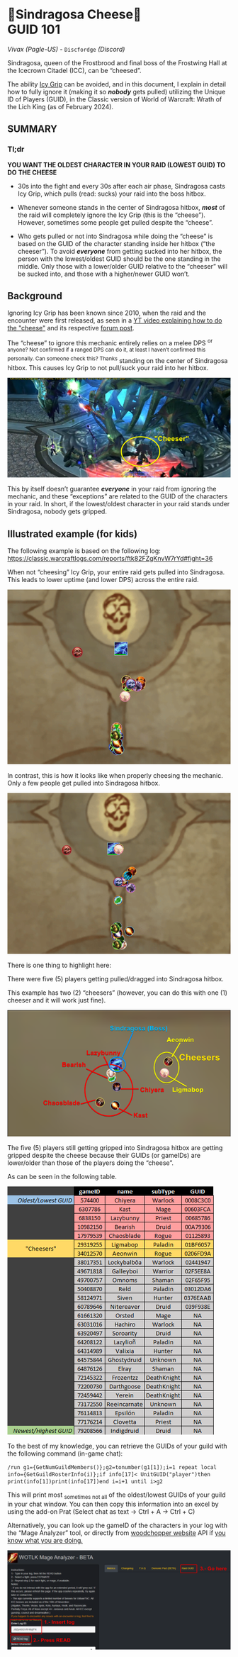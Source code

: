 # 🧀Sindragosa Cheese🧀<br/>GUID 101<br/>

_Vivax (Pagle-US) -_ `Discfordge` _(Discord)_



Sindragosa, queen of the Frostbrood and final boss of the Frostwing Hall at the Icecrown Citadel (ICC), can be “cheesed”. 

The ability [Icy Grip](https://www.wowhead.com/wotlk/spell=70117/icy-grip) can be avoided, and in this document, I explain in detail how to fully ignore it (making it so _**nobody**_ gets pulled) utilizing the Unique ID of Players (GUID), in the Classic version of World of Warcraft: Wrath of the Lich King (as of February 2024).

## **SUMMARY**
### **Tl;dr**

**YOU WANT THE OLDEST CHARACTER IN YOUR RAID (LOWEST GUID) TO DO THE CHEESE**

-	30s into the fight and every 30s after each air phase, Sindragosa casts Icy Grip, which pulls (read: sucks) your raid into the boss hitbox. 

-	Whenever someone stands in the center of Sindragosa hitbox, _**most**_ of the raid will completely ignore the Icy Grip (this is the “cheese”). However, sometimes some people get pulled despite the “cheese”.

-	Who gets pulled or not into Sindragosa while doing the “cheese” is based on the GUID of the character standing inside her hitbox (“the cheeser”). To avoid _**everyone**_ from getting sucked into her hitbox, the person with the lowest/oldest GUID should be the one standing in the middle. Only those with a lower/older GUID relative to the “cheeser” will be sucked into, and those with a higher/newer GUID won’t.


## **Background**

Ignoring Icy Grip has been known since 2010, when the raid and the encounter were first released, as seen in a [YT video explaining how to do the "cheese"](https://www.youtube.com/watch?v=CqIjp4BNY8c&t=37s) and its respective [forum post](https://www.ownedcore.com/forums/world-of-warcraft/world-of-warcraft-exploits/297916-how-avoid-icy-grip-before-blistering-cold-sindragosa.html).

The “cheese” to ignore this mechanic entirely relies on a melee DPS <sup>or anyone? Not confirmed if a ranged DPS can do it, at least I haven’t confirmed this personally. Can someone check this? Thanks</sup> standing on the center of Sindragosa hitbox. This causes Icy Grip to not pull/suck your raid into her hitbox. 

<img src="_img/cheese_visual.png" /> <br />

This by itself doesn’t guarantee _**everyone**_ in your raid from ignoring the mechanic, and these “exceptions” are related to the GUID of the characters in your raid.
In short, if the lowest/oldest character in your raid stands under Sindragosa, nobody gets gripped.

## **Illustrated example (for kids)**

The following example is based on the following log:
https://classic.warcraftlogs.com/reports/ftk82FZgKnvW7rYd#fight=36

When not “cheesing” Icy Grip, your entire raid gets pulled into Sindragosa. 
This leads to lower uptime (and lower DPS) across the entire raid.

![No Cheese](https://raw.githubusercontent.com/ForgeGit/Sindragosa_GUID/main/_img/nocheese_example.gif?token=GHSAT0AAAAAACKWZB6ONUVLR4BFQWTBQLQGZOXLJNA)

In contrast, this is how it looks like when properly cheesing the mechanic. Only a few people get pulled into Sindragosa hitbox.

![Cheese](https://raw.githubusercontent.com/ForgeGit/Sindragosa_GUID/main/_img/cheese_example.gif?token=GHSAT0AAAAAACKWZB6PJ56ZM6RCFSVDYOK2ZOXLJWA)

There is one thing to highlight here: 

There were five (5) players getting pulled/dragged into Sindragosa hitbox. 

This example has two (2) “cheesers” (however, you can do this with one (1) cheeser and it will work just fine).

<img src="_img/zoom_in_example.png" /> <br />

The five (5) players still getting gripped into Sindragosa hitbox are getting gripped despite the cheese because their GUIDs (or gameIDs) are lower/older than those of the players doing the “cheese”.

As can be seen in the following table.

<img src="_img/GUID_table.png" /> <br />

To the best of my knowledge, you can retrieve the GUIDs of your guild with the following command (in-game chat): 
```
/run g1={GetNumGuildMembers()};g2=tonumber(g1[1]);i=1 repeat local info={GetGuildRosterInfo(i)};if info[17]< UnitGUID("player")then print(info[1])print(info[17])end i=i+1 until i>g2
```
This will print most <sub>sometimes not all</sub> of the oldest/lowest GUIDs of your guild in your chat window.
You can then copy this information into an excel by using the add-on Prat (Select chat as text -> Ctrl + A -> Ctrl + C)

Alternatively, you can look up the gameID of the characters in your log with the “Mage Analyzer” tool, or directly from [woodchopper website](https://classic.warcraftlogs.com/) API if [you know what you are doing.](https://www.warcraftlogs.com/api/docs)

<img src="_img/Magelyzer.png" /> <br />

